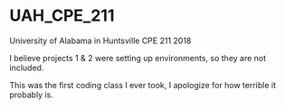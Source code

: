 # UAH_CPE_211
University of Alabama in Huntsville CPE 211 2018

I believe projects 1 & 2 were setting up environments, so they are not included.

This was the first coding class I ever took, I apologize for how terrible it probably is.
